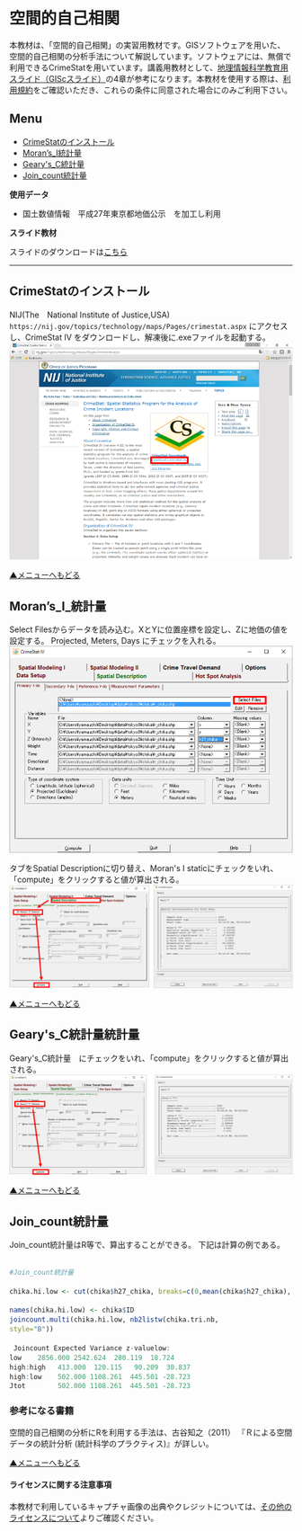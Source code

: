 # 空間的自己相関
本教材は、「空間的自己相関」の実習用教材です。GISソフトウェアを用いた、空間的自己相関の分析手法について解説しています。ソフトウェアには、無償で利用できるCrimeStatを用いています。講義用教材として、[地理情報科学教育用スライド（GIScスライド）]の4章が参考になります。本教材を使用する際は、[利用規約]をご確認いただき、これらの条件に同意された場合にのみご利用下さい。


[地理情報科学教育用スライド（GIScスライド）]:http://curricula.csis.u-tokyo.ac.jp/slide/4.html
[利用規約]:../../../master/利用規約.md

**Menu**
------
* [CrimeStatのインストール](#CrimeStatのインストール)
* [Moran’s_I統計量](#Moran’s_I統計量)
* [Geary's_C統計量](#Geary's_C統計量)
* [Join_count統計量](#Join_count統計量)

**使用データ**

* 国土数値情報　平成27年東京都地価公示　を加工し利用

[国土数値情報]:http://nlftp.mlit.go.jp/ksj/index.html

**スライド教材**

スライドのダウンロードは[こちら](../../../../raw/master/GISオープン教材/17_空間的自己相関/空間的自己相関.pptx)

----------
## CrimeStatのインストール<a name="CrimeStatのインストール"></a>
NIJ(The　National Institute of Justice,USA) `https://nij.gov/topics/technology/maps/Pages/crimestat.aspx` にアクセスし、CrimeStat IV をダウンロードし、解凍後に.exeファイルを起動する。
![CrimeStat](pic/17pic_1.png)


[▲メニューへもどる]

## Moran’s_I_統計量<a name="Moran’s_I_統計量"></a>

Select Filesからデータを読み込む。XとYに位置座標を設定し、Zに地価の値を設定する。
Projected, Meters, Days にチェックを入れる。
![CrimeStat](pic/17pic_2.png)

タブをSpatial Descriptionに切り替え、Moran's I staticにチェックをいれ、「compute」をクリックすると値が算出される。
![CrimeStat](pic/17pic_3.png)

[▲メニューへもどる]

## Geary's_C統計量統計量<a name="Geary's_C統計量 統計量"></a>
Geary's_C統計量　にチェックをいれ、「compute」をクリックすると値が算出される。
![CrimeStat](pic/17pic_4.png)

[▲メニューへもどる]

## Join_count統計量
Join_count統計量はR等で、算出することができる。
下記は計算の例である。

```R

#Join_count統計量

chika.hi.low <- cut(chika$h27_chika, breaks=c(0,mean(chika$h27_chika), max(chika$h27_chika)), labels=c("low", "high"))

names(chika.hi.low) <- chika$ID
joincount.multi(chika.hi.low, nb2listw(chika.tri.nb,
style="B"))

 Joincount Expected Variance z-valuelow:
low    2856.000 2542.624  280.119  18.724
high:high   413.000  120.115   90.209  30.837
high:low    502.000 1108.261  445.501 -28.723
Jtot        502.000 1108.261  445.501 -28.723

```

### 参考になる書籍
空間的自己相関の分析にRを利用する手法は、古谷知之（2011）
『Ｒによる空間データの統計分析 (統計科学のプラクティス)』が詳しい。

[▲メニューへもどる]

#### ライセンスに関する注意事項
本教材で利用しているキャプチャ画像の出典やクレジットについては、[その他のライセンスについて]よりご確認ください。

[その他のライセンスについて]:../その他のライセンスについて.md
[▲メニューへもどる]:ラスタデータの分析.md#menu
